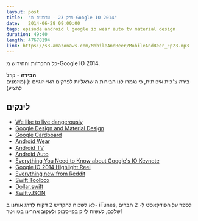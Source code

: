 ```yaml
---
layout: post
title:  "פרק 23 - עדכונים מ-Google IO 2014"
date:   2014-06-28 09:00:00
tags: episode android l google io wear auto tv material design
duration: 49:40
length: 47678194
link: https://s3.amazonaws.com/MobileAndBeer/MobileAndBeer_Ep23.mp3
---
```


כל ההכרזות והחידוש מ-Google IO 2014.  


**הבירה** - קוזל  
בירה צ׳כית איכותית, כי נגמרו לנו הבירות הישראליות לפרקים האי-זוגיים :( (מוזמנים להציע)

## לינקים

* [We like to live dangerously](https://twitter.com/avihut/status/481872955518246912)
* [Google Design and Material Design](http://google.com/design/)
* [Google Cardboard](http://gizmodo.com/turn-your-android-into-a-virtual-reality-headset-with-g-1596026538)
* [Android Wear](http://www.android.com/wear/)
* [Android TV](http://www.android.com/tv/)
* [Android Auto](http://www.android.com/auto/)
* [Everything You Need to Know about Google's IO Keynote](http://www.wired.com/2014/06/google-io-keynote/)
* [Google IO 2014 Highlight Reel](http://mobile.theverge.com/2014/6/25/5843146/google-io-2014-highlight-reel)
* [Everything new from Reddit](http://www.reddit.com/r/Android/comments/2927iq/google_io_2014_discussion_thread/)
* [Swift Toolbox](http://www.swifttoolbox.io)
* [Dollar.swift](https://github.com/ankurp/Dollar.swift)
* [SwiftyJSON](https://github.com/lingoer/SwiftyJSON)


לא לשכוח להקדיש 2 דקות לדרג אותנו ב- iTunes, לספר על הפודקאסט ל- 2 חברים שלכם, לעשות לייק בפייסבוק ולעקוב אחרינו בטוויטר!
